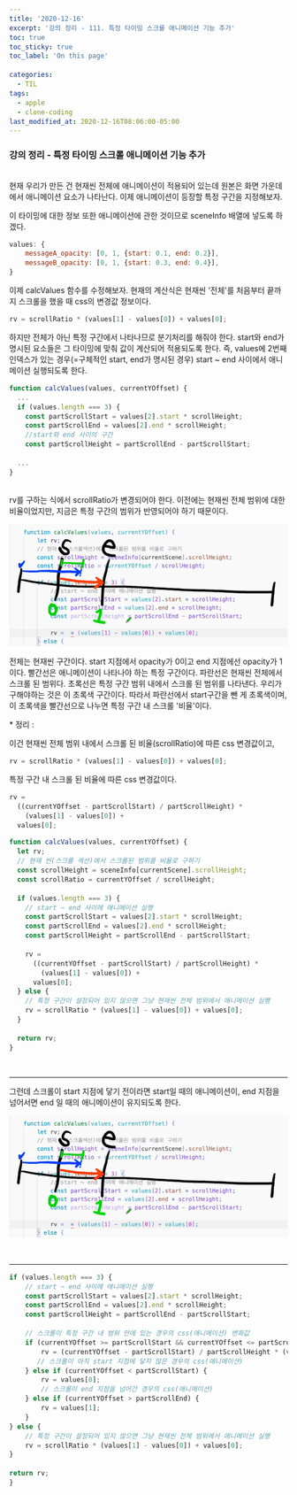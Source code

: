 ```yaml
---
title: '2020-12-16'
excerpt: '강의 정리 - 111. 특정 타이밍 스크롤 애니메이션 기능 추가'
toc: true
toc_sticky: true
toc_label: 'On this page'

categories:
  - TIL
tags:
  - apple
  - clone-coding
last_modified_at: 2020-12-16T08:06:00-05:00
---
```


### 강의 정리 - 특정 타이밍 스크롤 애니메이션 기능 추가

<br />
현재 우리가 만든 건 현재씬 전체에 애니메이션이 적용되어 있는데 원본은 화면 가운데에서 애니메이션 요소가 나타난다. 이제 애니메이션이 등장할 특정 구간을 지정해보자.

이 타이밍에 대한 정보 또한 애니메이션에 관한 것이므로 sceneInfo 배열에 넣도록 하겠다.

```javascript
values: {
    messageA_opacity: [0, 1, {start: 0.1, end: 0.2}],
    messageB_opacity: [0, 1, {start: 0.3, end: 0.4}],
}

```

이제 calcValues 함수를 수정해보자. 현재의 계산식은 현재씬 '전체'를 처음부터 끝까지 스크롤을 했을 때 css의 변경값 정보이다.

```javascript
rv = scrollRatio * (values[1] - values[0]) + values[0];
```

하지만 전체가 아닌 특정 구간에서 나타나므로 분기처리를 해줘야 한다. start와 end가 명시된 요소들은 그 타이밍에 맞춰 값이 계산되어 적용되도록 한다. 즉, values에 2번째 인덱스가 있는 경우(=구체적인 start, end가 명시된 경우) start ~ end 사이에서 애니메이션 실행되도록 한다.

```javascript
function calcValues(values, currentYOffset) {
  ...
  if (values.length === 3) {
    const partScrollStart = values[2].start * scrollHeight;
    const partScrollEnd = values[2].end * scrollHeight;
    //start와 end 사이의 구간
    const partScrollHeight = partScrollEnd - partScrollStart;

  ...
}
```

<br />
  rv를 구하는 식에서 scrollRatio가 변경되어야 한다. 이전에는 현재씬 전체 범위에 대한 비율이었지만, 지금은 특정 구간의 범위가 반영되어야 하기 때문이다.

<br />

![img](../img/apple_111-1.png)

전체는 현재씬 구간이다. start 지점에서 opacity가 0이고 end 지점에선 opacity가 1이다. 빨간선은 애니메이션이 나타나야 하는 특정 구간이다. 파란선은 현재씬 전체에서 스크롤 된 범위다. 초록선은 특정 구간 범위 내에서 스크롤 된 범위를 나타낸다. 우리가 구해야하는 것은 이 초록색 구간이다. 따라서 파란선에서 start구간을 뺀 게 초록색이며, 이 초록색을 빨간선으로 나누면 특정 구간 내 스크롤 '비율'이다.

\* 정리 :

이건 현재씬 전체 범위 내에서 스크롤 된 비율(scrollRatio)에 따른 css 변경값이고,

```javascript
rv = scrollRatio * (values[1] - values[0]) + values[0];
```

특정 구간 내 스크롤 된 비율에 따른 css 변경값이다.

```javascript
rv =
  ((currentYOffset - partScrollStart) / partScrollHeight) *
    (values[1] - values[0]) +
  values[0];
```

```javascript
function calcValues(values, currentYOffset) {
  let rv;
  // 현재 씬(스크롤 섹션)에서 스크롤된 범위를 비율로 구하기
  const scrollHeight = sceneInfo[currentScene].scrollHeight;
  const scrollRatio = currentYOffset / scrollHeight;

  if (values.length === 3) {
    // start ~ end 사이에 애니메이션 실행
    const partScrollStart = values[2].start * scrollHeight;
    const partScrollEnd = values[2].end * scrollHeight;
    const partScrollHeight = partScrollEnd - partScrollStart;

    rv =
      ((currentYOffset - partScrollStart) / partScrollHeight) *
        (values[1] - values[0]) +
      values[0];
  } else {
    // 특정 구간이 설정되어 있지 않으면 그냥 현재씬 전체 범위에서 애니메이션 실행
    rv = scrollRatio * (values[1] - values[0]) + values[0];
  }

  return rv;
}
```

<br />

---

그런데 스크롤이 start 지점에 닿기 전이라면 start일 때의 애니메이션이, end 지점을 넘어서면 end 일 때의 애니메이션이 유지되도록 한다.

![img](../img/apple_111-1.png)

<br />

---

```javascript
if (values.length === 3) {
    // start ~ end 사이에 애니메이션 실행
    const partScrollStart = values[2].start * scrollHeight;
    const partScrollEnd = values[2].end * scrollHeight;
    const partScrollHeight = partScrollEnd - partScrollStart;

    // 스크롤이 특정 구간 내 범위 안에 있는 경우의 css(애니메이션) 변화값
    if (currentYOffset >= partScrollStart && currentYOffset <= partScrollEnd) {
        rv = (currentYOffset - partScrollStart) / partScrollHeight * (values[1] - values[0]) + values[0];
       // 스크롤이 아직 start 지점에 닿지 않은 경우의 css(애니메이션)
    } else if (currentYOffset < partScrollStart) {
        rv = values[0];
        // 스크롤이 end 지점을 넘어간 경우의 css(애니메이션)
    } else if (currentYOffset > partScrollEnd) {
        rv = values[1];
    }
} else {
    // 특정 구간이 설정되어 있지 않으면 그냥 현재씬 전체 범위에서 애니메이션 실행
    rv = scrollRatio * (values[1] - values[0]) + values[0];
}

return rv;
}
```
